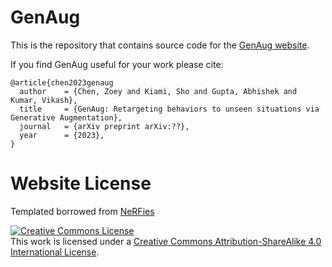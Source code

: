 # GenAug

This is the repository that contains source code for the [GenAug website](https://genaug.github.io).

If you find GenAug useful for your work please cite:
```
@article{chen2023genaug
  author    = {Chen, Zoey and Kiami, Sho and Gupta, Abhishek and Kumar, Vikash},
  title     = {GenAug: Retargeting behaviors to unseen situations via Generative Augmentation},
  journal   = {arXiv preprint arXiv:??},
  year      = {2023},
}
```

# Website License
Templated borrowed from <a href="https://github.com/nerfies/nerfies.github.io">NeRFies</a>  

<a rel="license" href="http://creativecommons.org/licenses/by-sa/4.0/"><img alt="Creative Commons License" style="border-width:0" src="https://i.creativecommons.org/l/by-sa/4.0/88x31.png" /></a><br />This work is licensed under a <a rel="license" href="http://creativecommons.org/licenses/by-sa/4.0/">Creative Commons Attribution-ShareAlike 4.0 International License</a>.
